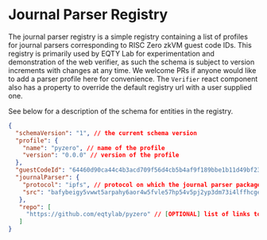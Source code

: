 # Journal Parser Registry

The journal parser registry is a simple registry containing a list of profiles for journal parsers corresponding to RISC Zero zkVM guest code IDs. This registry is primarily used by EQTY Lab for experimentation and demonstration of the web verifier, as such the schema is subject to version increments with changes at any time. We welcome PRs if anyone would like to add a parser profile here for convenience. The `Verifier` react component also has a property to override the default registry url with a user supplied one.

See below for a description of the schema for entities in the registry.

```json
{
  "schemaVersion": "1", // the current schema version
  "profile": {
    "name": "pyzero", // name of the profile
    "version": "0.0.0" // version of the profile
  },
  "guestCodeId": "64460d90ca44c4b3acd709f56d4cb5b4af9f189bbe1b11d49bf238fc6a3e45bf", // code ID of the zkVM guest
  "journalParser": {
    "protocol": "ipfs", // protocol on which the journal parser package is available (right now only "ipfs" is supported, "iroh" coming soon)
    "src": "bafybeigy5vwwt5arpahy6aor4w5fvle57hp54v5pj2yp3dm73i4lffhcge/pyzero_web_verifier.js" // identifier for how to retrieve the package entrypoint on the given protocol
   },
   "repo": [
     "https://github.com/eqtylab/pyzero" // [OPTIONAL] list of links to code repos/mirrors containing relevant source code
   ]
}
```